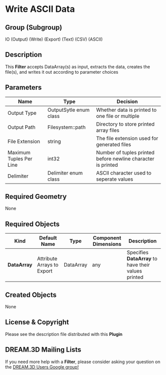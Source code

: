 # Write ASCII Data


## Group (Subgroup) ##

IO (Output) (Write) (Export) (Text) (CSV) (ASCII)

## Description ##

This **Filter** accepts DataArray(s) as input, extracts the data, creates the file(s), and writes it out according to parameter choices

## Parameters ##

| Name | Type | Decision |
|-------|-----|----------|
| Output Type | OutputSytle enum class | Whether data is printed to one file or multiple |
| Output Path | Filesystem::path | Directory to store printed array files |
| File Extension | string | The file extension used for generated files |
| Maximum Tuples Per Line | int32 | Number of tuples printed before newline character is printed |
| Delimiter | Delimiter enum class | ASCII character used to seperate values |

## Required Geometry ##

None

## Required Objects ##

| Kind | Default Name | Type | Component Dimensions | Description                                          |
|-----|-------|------|--------|------------------------------------------------------|
| **DataArray** | Attribute Arrays to Export | DataArray |  any | Specifies **DataArray** to have their values printed |

## Created Objects ##

None

## License & Copyright ##

Please see the description file distributed with this **Plugin**

## DREAM.3D Mailing Lists ##

If you need more help with a **Filter**, please consider asking your question on the [DREAM.3D Users Google group!](https://groups.google.com/forum/?hl=en#!forum/dream3d-users)
